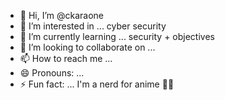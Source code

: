 - 👋 Hi, I’m @ckaraone
- 👀 I’m interested in ... cyber security 
- 🌱 I’m currently learning ... security + objectives
- 💞️ I’m looking to collaborate on ... 
- 📫 How to reach me ... 
- 😄 Pronouns: ...
- ⚡ Fun fact: ... I'm a nerd for anime 💪🏾

<!---
ckaraone/ckaraone is a ✨ special ✨ repository because its `README.md` (this file) appears on your GitHub profile.
You can click the Preview link to take a look at your changes.
--->
